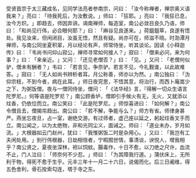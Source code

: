 受贤首宗于太三藏成名，见同学法亮者参南宗，问曰：​「汝今称禅者，禅宗奥义语我来？​」亮曰：​「待我死后，为汝敷说。​」师曰：​「狂耶。​」亮曰：​「我狂已息，汝今方炽。​」即趋去，师因弃讲。谒南禅师，每造室，南公必敛目良久乃语，师曰：​「和尚见行伟，必合眼何耶？​」曰：​「麻谷见良遂来。​」荷鉏鉏草，良遂有悟处。我见汝来，但闲闭目，汝虽无悟，然且有疑。尚亦可在，师滋不晓。时泐潭月禅师，与南公同坐夏积翠，月以经论有声，师常侍坐，听其谈论。因读《小释迦传》曰：​「韦尚书问仰山寂公，禅师寻常如何接人？​」寂曰：​「僧来必问，来为何事？​」曰：​「来亲近。​」又问：​「还见老僧否？​」曰：​「见。​」又问：​「老僧何似驴，僧未有酬者？​」韦曰：​「若言见，争奈驴。若言不见，今礼觐谁，以此故难答。​」寂曰：​「无人如尚书辨析者耳。月公称善，师亦以为然。​」南公独曰：​「沩仰宗枝，不到今者，病在此耳。​」师日夜究思，不悟其意，将治行，而西卜庵嵩少之下，为粥饭僧。夜与一僧同侍坐，僧问：​「​《法华经》言，『得解一切众生语言陀罗尼。』何等语是陀罗尼？​」南公顾香垆，僧即引手候火有无，无火，又就添以炷香，仍依位而立。南公笑曰：​「此是陀罗尼。​」师惊喜进曰：​「如何解？​」南公令僧且去，僧揭帘趋出。南公曰：​「若不解，争能与么？​」师方有省。师律身甚严。燕坐忘夜旦，占一室，谢绝交游。有过师者，虚己座以延之，躬起炷香叉手而立。南公闻之，以为太绝物，非和光同尘义，面诫之。师曰：​「道业未办，岁月如流。​」大根器如云门赵州，犹曰：​「我惟粥饭二时是杂用心。​」又曰：​「我岂有工夫闲处用。​」别行伟根器，日劫相倍者，宁暇囿世情，事清谈，谀悦人，增我相乎？南公贤之，夏夜坐深林，袒以饲蚊。腸毒作，十日不愈，以刀绝之尺许，血流不止，门人泣曰：​「师奈何不少忍。​」师曰：​「为其障我行道。​」蒲伏床上，无所利于物，得死不愈于生乎。元丰三年十一月二十六日，说偈而化。后三日阇维，得五色舍利，骨石拴索勾连，塔于寺之东。